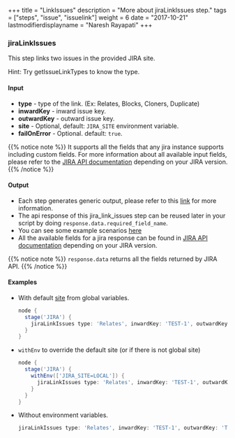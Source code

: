 +++
title = "LinkIssues"
description = "More about jiraLinkIssues step."
tags = ["steps", "issue", "issuelink"]
weight = 6
date = "2017-10-21"
lastmodifierdisplayname = "Naresh Rayapati"
+++

### jiraLinkIssues

This step links two issues in the provided JIRA site.

Hint: Try getIssueLinkTypes to know the type.

#### Input

* **type** - type of the link. (Ex: Relates, Blocks, Cloners, Duplicate)
* **inwardKey** - inward issue key.
* **outwardKey** - outward issue key.
* **site** - Optional, default: `JIRA_SITE` environment variable.
* **failOnError** - Optional. default: `true`.

{{% notice note %}}
It supports all the fields that any jira instance supports including custom fields. For more information about all available input fields, please refer to the [JIRA API documentation](https://docs.atlassian.com/jira/REST/) depending on your JIRA version.
{{% /notice %}}

#### Output

* Each step generates generic output, please refer to this [link](config.html#common-response--error-handling) for more information.
* The api response of this jira_link_issues step can be reused later in your script by doing `response.data.required_field_name`.
* You can see some example scenarios [here](https://jenkinsci.github.io/jira-steps-plugin/common_usages.html)
* All the available fields for a jira response can be found in [JIRA API documentation](https://docs.atlassian.com/jira/REST/) depending on your JIRA version.

{{% notice note %}}
`response.data` returns all the fields returned by JIRA API.
{{% /notice %}}

#### Examples

* With default [site](config#environment-variables) from global variables.

    ```groovy
    node {
      stage('JIRA') {
        jiraLinkIssues type: 'Relates', inwardKey: 'TEST-1', outwardKey: 'TEST-2'
      }
    }
    ```
* `withEnv` to override the default site (or if there is not global site)

    ```groovy
    node {
      stage('JIRA') {
        withEnv(['JIRA_SITE=LOCAL']) {
          jiraLinkIssues type: 'Relates', inwardKey: 'TEST-1', outwardKey: 'TEST-2'
        }
      }
    }
    ```
* Without environment variables.

    ```groovy
    jiraLinkIssues type: 'Relates', inwardKey: 'TEST-1', outwardKey: 'TEST-2', site: 'LOCAL'
    ```
